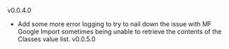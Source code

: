 v0.0.4.0
* Add some more error logging to try to nail down the issue with MF Google Import sometimes being unable to retrieve the contents of the Classes value list.
v0.0.5.0